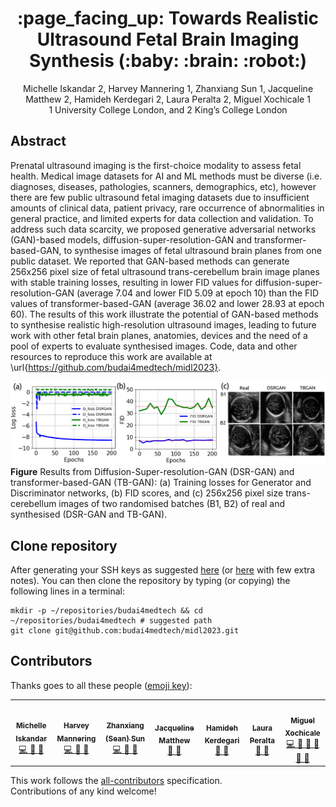<h1 align="center">:page_facing_up: Towards Realistic Ultrasound Fetal Brain Imaging Synthesis (:baby: :brain: :robot:) </h1>
<div align="center">

Michelle Iskandar 2, Harvey Mannering 1, Zhanxiang Sun 1, Jacqueline Matthew 2, Hamideh Kerdegari 2, Laura Peralta 2, Miguel Xochicale 1    
1 University College London, and 2 King’s College London

</div>

## Abstract
Prenatal ultrasound imaging is the first-choice modality to assess fetal health.
Medical image datasets for AI and ML methods must be diverse (i.e. diagnoses, diseases, pathologies, scanners, demographics, etc), however there are few public ultrasound fetal imaging datasets due to insufficient amounts of clinical data, patient privacy, rare occurrence of abnormalities in general practice, and limited experts for data collection and validation.
To address such data scarcity, we proposed generative adversarial networks (GAN)-based models, diffusion-super-resolution-GAN and transformer-based-GAN, to synthesise images of fetal ultrasound brain planes from one public dataset.
We reported that GAN-based methods can generate 256x256 pixel size of fetal ultrasound trans-cerebellum brain image planes with stable training losses, resulting in lower FID values for diffusion-super-resolution-GAN (average 7.04 and lower FID 5.09 at epoch 10) than the FID values of transformer-based-GAN (average 36.02 and lower 28.93 at epoch 60).
The results of this work illustrate the potential of GAN-based methods to synthesise realistic high-resolution ultrasound images, leading to future work with other fetal brain planes, anatomies, devices and the need of a pool of experts to evaluate synthesised images.
Code, data and other resources to reproduce this work are available at \url{https://github.com/budai4medtech/midl2023}.

![fig](short-paper/figures/main-results/outputs/drawing-v00.png)
**Figure** Results from Diffusion-Super-resolution-GAN (DSR-GAN) and transformer-based-GAN (TB-GAN):
	(a) Training losses for Generator and Discriminator networks,
	(b) FID scores, and
	(c) 256x256 pixel size trans-cerebellum images of two randomised batches (B1, B2) of real and synthesised (DSR-GAN and TB-GAN).


## Clone repository
After generating your SSH keys as suggested [here](https://docs.github.com/en/github/authenticating-to-github/generating-a-new-ssh-key-and-adding-it-to-the-ssh-agent) (or [here](https://github.com/mxochicale/tools/blob/main/github/SSH.md) with few extra notes).
You can then clone the repository by typing (or copying) the following lines in a terminal:
```
mkdir -p ~/repositories/budai4medtech && cd ~/repositories/budai4medtech # suggested path
git clone git@github.com:budai4medtech/midl2023.git
```

## Contributors
Thanks goes to all these people ([emoji key](https://allcontributors.org/docs/en/emoji-key)):  
<!-- ALL-CONTRIBUTORS-LIST:START - Do not remove or modify this section -->
<!-- prettier-ignore-start -->
<!-- markdownlint-disable -->
<table>
  <tr>
    <td align="center"><a href="https://github.com/michellepi"><img src="https://avatars1.githubusercontent.com/u/57605186?v=4?s=100" width="100px;" alt=""/><br /><sub><b>Michelle Iskandar </b></sub>        </a><br /><a href="https://github.com/budai4medtech/midl2023/commits?author=michellepi" title="Code">💻 🤔 🔧 </a></td>
    <td align="center"><a href="https://github.com/harveymannering"><img src="https://avatars1.githubusercontent.com/u/60523103?v=4?s=100" width="100px;" alt=""/><br /><sub><b>Harvey Mannering </b></sub>        </a><br /><a href="https://github.com/budai4medtech/midl2023/commits?author=harveymannering" title="Code">💻 🤔 🔧 </a></td>
    <td align="center"><a href="https://github.com/seansunn"><img src="https://avatars1.githubusercontent.com/u/91659063?v=4?s=100" width="100px;" alt=""/><br /><sub><b>Zhanxiang (Sean) Sun </b></sub>        </a><br /><a href="https://github.com/budai4medtech/miua2022/commits?author=seansunn" title="Code">💻 🤔 🔧 </a></td>
    <td align="center"><a href="https://github.com/"><img src="https://avatars1.githubusercontent.com/u/23114020?v=4?s=100" width="100px;" alt=""/><br /><sub><b>Jacqueline Matthew</b></sub>        </a><br /><a href="https://github.com/budai4medtech/midl2023/commits?author=" title="Research">  🔬 🤔  </a></td>    
    <td align="center"><a href="https://github.com/hamidehkerdegari"><img src="https://avatars1.githubusercontent.com/u/30697849?v=4?s=100" width="100px;" alt=""/><br /><sub><b>Hamideh Kerdegari </b></sub>   </a><br /><a href="https://github.com/budai4medtech/midl2023/commits?author=hamidehkerdegari" title="Research">  🔬 🤔  </a></td>
    <td align="center"><a href="https://github.com/"><img src="https://avatars1.githubusercontent.com/u/23114020?v=4?s=100" width="100px;" alt=""/><br /><sub><b>Laura Peralta</b></sub>        </a><br /><a href="https://github.com/budai4medtech/miua2022/commits?author=" title="Research">  🔬 🤔  </a></td>
    <td align="center"><a href="https://github.com/mxochicale"><img src="https://avatars1.githubusercontent.com/u/11370681?v=4?s=100" width="100px;" alt=""/><br /><sub><b>Miguel Xochicale</b></sub>           </a><br /><a href="https://github.com/budai4medtech/midl2023/commits?author=mxochicale" title="Code and Research">💻 🔬 🤔 🔧 </a> <a href="https://github.com/budai4medtech/midl2023/commits?author=mxochicale" title="Documentation">📖 🔧 </a></td>
  </tr>
</table>
<!-- markdownlint-restore -->
<!-- prettier-ignore-end -->

<!-- ALL-CONTRIBUTORS-LIST:END -->

This work follows the [all-contributors](https://github.com/all-contributors/all-contributors) specification.  
Contributions of any kind welcome!


